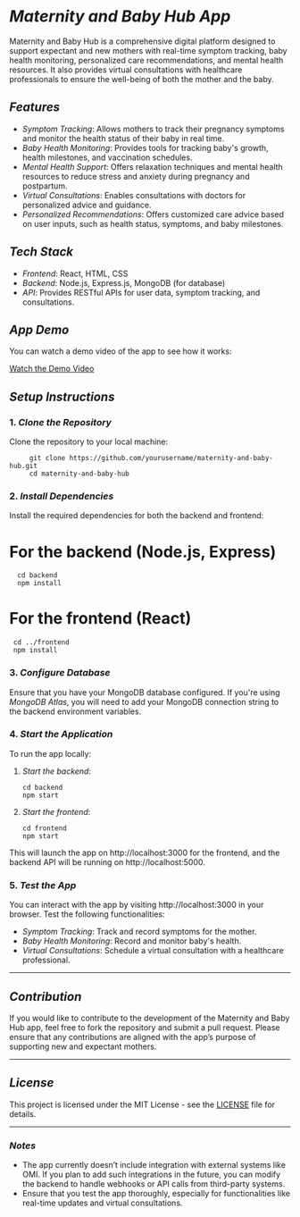 # *Maternity and Baby Hub App*
 
Maternity and Baby Hub is a comprehensive digital platform designed to support expectant and new mothers with real-time symptom tracking, baby health monitoring, personalized care recommendations, and mental health resources. It also provides virtual consultations with healthcare professionals to ensure the well-being of both the mother and the baby.

## *Features*
- *Symptom Tracking*: Allows mothers to track their pregnancy symptoms and monitor the health status of their baby in real time.
- *Baby Health Monitoring*: Provides tools for tracking baby's growth, health milestones, and vaccination schedules.
- *Mental Health Support*: Offers relaxation techniques and mental health resources to reduce stress and anxiety during pregnancy and postpartum.
- *Virtual Consultations*: Enables consultations with doctors for personalized advice and guidance.
- *Personalized Recommendations*: Offers customized care advice based on user inputs, such as health status, symptoms, and baby milestones.

## *Tech Stack*
- *Frontend*: React, HTML, CSS
- *Backend*: Node.js, Express.js, MongoDB (for database)
- *API*: Provides RESTful APIs for user data, symptom tracking, and consultations.

## *App Demo*
You can watch a demo video of the app to see how it works:

[Watch the Demo Video](https://youtu.be/8eBYlzAw1v8?si=g12wVnaEhGdVvF3k)


## *Setup Instructions*
### 1. *Clone the Repository*
Clone the repository to your local machine:


         git clone https://github.com/yourusername/maternity-and-baby-hub.git
         cd maternity-and-baby-hub


### 2. *Install Dependencies*
Install the required dependencies for both the backend and frontend:


# For the backend (Node.js, Express)
      cd backend
      npm install

# For the frontend (React)
     cd ../frontend
     npm install


### 3. *Configure Database*
Ensure that you have your MongoDB database configured. If you're using *MongoDB Atlas*, you will need to add your MongoDB connection string to the backend environment variables.

### 4. *Start the Application*
To run the app locally:

1. *Start the backend*:
   
       cd backend
       npm start
   

2. *Start the frontend*:
   
       cd frontend
       npm start
   

This will launch the app on http://localhost:3000 for the frontend, and the backend API will be running on http://localhost:5000.

### 5. *Test the App*
You can interact with the app by visiting http://localhost:3000 in your browser. Test the following functionalities:
- *Symptom Tracking*: Track and record symptoms for the mother.
- *Baby Health Monitoring*: Record and monitor baby's health.
- *Virtual Consultations*: Schedule a virtual consultation with a healthcare professional.

---

## *Contribution*

If you would like to contribute to the development of the Maternity and Baby Hub app, feel free to fork the repository and submit a pull request. Please ensure that any contributions are aligned with the app’s purpose of supporting new and expectant mothers.

---

## *License*

This project is licensed under the MIT License - see the [LICENSE](LICENSE) file for details.

---

### *Notes*
- The app currently doesn’t include integration with external systems like OMI. If you plan to add such integrations in the future, you can modify the backend to handle webhooks or API calls from third-party systems.
- Ensure that you test the app thoroughly, especially for functionalities like real-time updates and virtual consultations.
